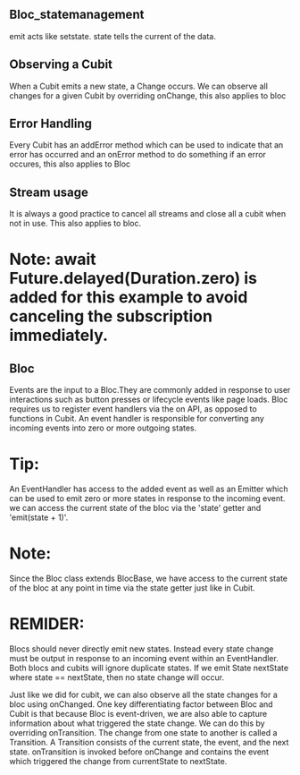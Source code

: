 ## Bloc_statemanagement

emit acts like setstate.
state tells the current of the data.


## Observing a Cubit
When a Cubit emits a new state, a Change occurs. We can observe all changes for a given Cubit by overriding onChange, this also applies to bloc

## Error Handling
Every Cubit has an addError method which can be used to indicate that an error has occurred and an onError method to do something if an error occures, this also applies to Bloc

## Stream usage
It is always a good practice to cancel all streams and close all a cubit when not in use. This also applies to bloc.
# Note: await Future.delayed(Duration.zero) is added for this example to avoid canceling the subscription immediately.

## Bloc
Events are the input to a Bloc.They are commonly added in response to user interactions such as button presses or lifecycle events like page loads.
Bloc requires us to register event handlers via the on<Event> API, as opposed to functions in Cubit.
An event handler is responsible for converting any incoming events into zero or more outgoing states.
# Tip: 
An EventHandler has access to the added event as well as an Emitter which can be used to emit zero or more states in response to the incoming event.
we can access the current state of the bloc via the 'state' getter and 'emit(state + 1)'.

# Note: 
Since the Bloc class extends BlocBase, we have access to the current state of the bloc at any point in time via the state getter just like in Cubit.

# REMIDER: 
Blocs should never directly emit new states. Instead every state change must be output in response to an incoming event within an EventHandler.
Both blocs and cubits will ignore duplicate states. If we emit State nextState where state == nextState, then no state change will occur.

Just like we did for cubit, we can also observe all the state changes for a bloc using onChanged.
One key differentiating factor between Bloc and Cubit is that because Bloc is event-driven, we are also able to capture information about what triggered the state change.
We can do this by overriding onTransition. The change from one state to another is called a Transition.
A Transition consists of the current state, the event, and the next state.
onTransition is invoked before onChange and contains the event which triggered the change from currentState to nextState.